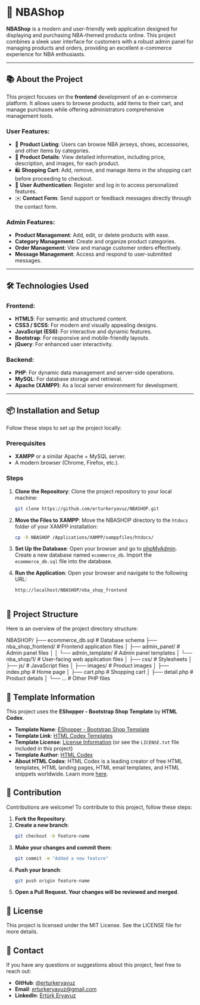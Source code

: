 # 🏀 NBAShop

**NBAShop** is a modern and user-friendly web application designed for displaying and purchasing NBA-themed products online. This project combines a sleek user interface for customers with a robust admin panel for managing products and orders, providing an excellent e-commerce experience for NBA enthusiasts.

---

## 📚 About the Project

This project focuses on the **frontend** development of an e-commerce platform. It allows users to browse products, add items to their cart, and manage purchases while offering administrators comprehensive management tools.

### User Features:
- 🛒 **Product Listing**: Users can browse NBA jerseys, shoes, accessories, and other items by categories.
- 📖 **Product Details**: View detailed information, including price, description, and images, for each product.
- 🛍️ **Shopping Cart**: Add, remove, and manage items in the shopping cart before proceeding to checkout.
- 🔑 **User Authentication**: Register and log in to access personalized features.
- ✉️ **Contact Form**: Send support or feedback messages directly through the contact form.

### Admin Features:
- **Product Management**: Add, edit, or delete products with ease.
- **Category Management**: Create and organize product categories.
- **Order Management**: View and manage customer orders effectively.
- **Message Management**: Access and respond to user-submitted messages.

---

## 🛠️ Technologies Used

### Frontend:
- **HTML5**: For semantic and structured content.
- **CSS3 / SCSS**: For modern and visually appealing designs.
- **JavaScript (ES6)**: For interactive and dynamic features.
- **Bootstrap**: For responsive and mobile-friendly layouts.
- **jQuery**: For enhanced user interactivity.

### Backend:
- **PHP**: For dynamic data management and server-side operations.
- **MySQL**: For database storage and retrieval.
- **Apache (XAMPP)**: As a local server environment for development.

---

## 📦 Installation and Setup

Follow these steps to set up the project locally:

### Prerequisites
- **XAMPP** or a similar Apache + MySQL server.
- A modern browser (Chrome, Firefox, etc.).

### Steps
1. **Clone the Repository**:
   Clone the project repository to your local machine:
   ```bash
   git clone https://github.com/erturkeryavuz/NBASHOP.git

2. **Move the Files to XAMPP**:
   Move the NBASHOP directory to the `htdocs` folder of your XAMPP installation:
   ```bash
   cp -R NBASHOP /Applications/XAMPP/xamppfiles/htdocs/

3. **Set Up the Database**:
   Open your browser and go to [phpMyAdmin](http://localhost/phpmyadmin).
   Create a new database named `ecommerce_db`.
   Import the `ecommerce_db.sql` file into the database.

4. **Run the Application**:
   Open your browser and navigate to the following URL:
   ```bash
   http://localhost/NBASHOP/nba_shop_frontend



## 📂 Project Structure
Here is an overview of the project directory structure:

NBASHOP/
├── ecommerce_db.sql         # Database schema
├── nba_shop_frontend/       # Frontend application files
│   ├── admin_panel/         # Admin panel files
│   │   └── admin_template/  # Admin panel templates
│   └── nba_shop/1/          # User-facing web application files
│       ├── css/             # Stylesheets
│       ├── js/              # JavaScript files
│       ├── images/          # Product images
│       ├── index.php        # Home page
│       ├── cart.php         # Shopping cart
│       ├── detail.php       # Product details
│       └── ...              # Other PHP files


## 📜 Template Information

This project uses the **EShopper - Bootstrap Shop Template** by **HTML Codex**.

- **Template Name**: [EShopper - Bootstrap Shop Template](https://htmlcodex.com/bootstrap-shop-template)
- **Template Link**: [HTML Codex Templates](https://htmlcodex.com)
- **Template License**: [License Information](https://htmlcodex.com/license) (or see the `LICENSE.txt` file included in this project)
- **Template Author**: [HTML Codex](https://htmlcodex.com)
- **About HTML Codex**: HTML Codex is a leading creator of free HTML templates, HTML landing pages, HTML email templates, and HTML snippets worldwide. Learn more [here](https://htmlcodex.com/about-us).


## 🤝 Contribution

Contributions are welcome! To contribute to this project, follow these steps:

1. **Fork the Repository**.
2. **Create a new branch**:
   ```bash
   git checkout -b feature-name

3. **Make your changes and commit them**:
   ```bash
   git commit -m "Added a new feature"

4. **Push your branch**:
   ```bash
   git push origin feature-name

5. **Open a Pull Request. Your changes will be reviewed and merged**.

## 📝 License
This project is licensed under the MIT License. See the LICENSE file for more details.

## 📧 Contact
If you have any questions or suggestions about this project, feel free to reach out:

- **GitHub**: [@erturkeryavuz](https://github.com/erturkeryavuz)
- **Email**: [erturkeryavuz@gmail.com](mailto:erturkeryavuz@gmail.com)
- **LinkedIn**: [Ertürk Eryavuz](https://www.linkedin.com/in/ertürk-eryavuz-083b76282)

